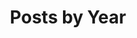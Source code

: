 ---
title: "Posts by Year"
permalink: /year-archive/
layout: posts
author_profile: true
sidebar:
  nav: "docs"

---